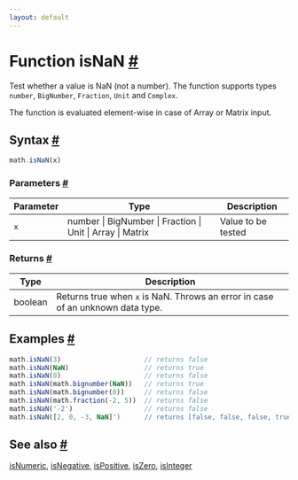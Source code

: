 ```yaml
---
layout: default
---
```


<!-- Note: This file is automatically generated from source code comments. Changes made in this file will be overridden. -->

<h1 id="function-isnan">Function isNaN <a href="#function-isnan" title="Permalink">#</a></h1>

Test whether a value is NaN (not a number).
The function supports types `number`, `BigNumber`, `Fraction`, `Unit` and `Complex`.

The function is evaluated element-wise in case of Array or Matrix input.


<h2 id="syntax">Syntax <a href="#syntax" title="Permalink">#</a></h2>

```js
math.isNaN(x)
```

<h3 id="parameters">Parameters <a href="#parameters" title="Permalink">#</a></h3>

Parameter | Type | Description
--------- | ---- | -----------
`x` | number &#124; BigNumber &#124; Fraction &#124; Unit &#124; Array &#124; Matrix | Value to be tested

<h3 id="returns">Returns <a href="#returns" title="Permalink">#</a></h3>

Type | Description
---- | -----------
boolean | Returns true when `x` is NaN. Throws an error in case of an unknown data type.


<h2 id="examples">Examples <a href="#examples" title="Permalink">#</a></h2>

```js
math.isNaN(3)                     // returns false
math.isNaN(NaN)                   // returns true
math.isNaN(0)                     // returns false
math.isNaN(math.bignumber(NaN))   // returns true
math.isNaN(math.bignumber(0))     // returns false
math.isNaN(math.fraction(-2, 5))  // returns false
math.isNaN('-2')                  // returns false
math.isNaN([2, 0, -3, NaN]')      // returns [false, false, false, true]
```


<h2 id="see-also">See also <a href="#see-also" title="Permalink">#</a></h2>

[isNumeric](isNumeric.html),
[isNegative](isNegative.html),
[isPositive](isPositive.html),
[isZero](isZero.html),
[isInteger](isInteger.html)
